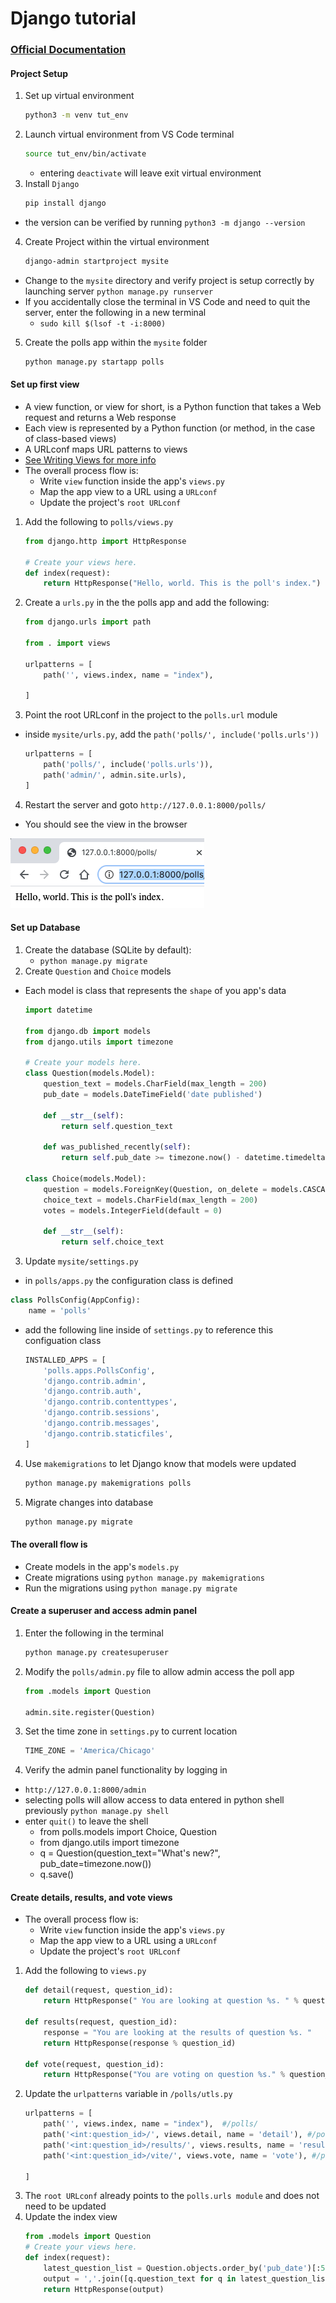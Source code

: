 # Django tutorial
### <a href = "https://docs.djangoproject.com/en/3.0/intro/tutorial01/"> Official Documentation </a>
#### Project Setup 
1) Set up virtual environment
    ~~~ bash
    python3 -m venv tut_env
    ~~~
2) Launch virtual environment from VS Code terminal
    ~~~ bash
    source tut_env/bin/activate
    ~~~
    - entering `deactivate` will leave exit virtual environment 
3) Install `Django` 
    ~~~ bash
    pip install django
    ~~~
- the version can be verified by running `python3 -m django --version`
4) Create Project within the virtual environment
    ~~~ bash
    django-admin startproject mysite
    ~~~
- Change to the `mysite` directory and verify project is setup correctly by launching server `python manage.py runserver`
- If you accidentally close the terminal in VS Code and need to quit the server, enter the following in a new terminal
    - `sudo kill $(lsof -t -i:8000)` 
5) Create the polls app within the `mysite` folder
    ~~~ bash
    python manage.py startapp polls
    ~~~

#### Set up first view
- A view function, or view for short, is a Python function that takes a Web request and returns a Web response
- Each view is represented by a Python function (or method, in the case of class-based views)
- A URLconf maps URL patterns to views
- <a href = "https://docs.djangoproject.com/en/3.0/topics/http/views/" > See Writing Views for more info </a>
- The overall process flow is:
    - Write `view` function inside the app's `views.py`
    - Map the app view to a URL using a `URLconf` 
    - Update the project's `root URLconf`
1) Add the following to `polls/views.py`
    ~~~ py
    from django.http import HttpResponse

    # Create your views here.
    def index(request):
        return HttpResponse("Hello, world. This is the poll's index.")
    ~~~
2) Create a `urls.py` in the the polls app and add the following:
    ~~~ py
    from django.urls import path

    from . import views

    urlpatterns = [
        path('', views.index, name = "index"),

    ]
    ~~~

 3) Point the root URLconf in the project to the `polls.url` module 
 - inside `mysite/urls.py`, add the `path('polls/', include('polls.urls'))`
    ~~~ py
    urlpatterns = [
        path('polls/', include('polls.urls')),
        path('admin/', admin.site.urls),
    ]
    ~~~
4) Restart the server and goto `http://127.0.0.1:8000/polls/`
- You should see the view in the browser
<img src = "polls_view.png"/>

#### Set up Database
1) Create the database (SQLite by default):
    - `python manage.py migrate`
2) Create `Question` and `Choice` models
- Each model is  class that represents the `shape` of you app's data
    ~~~ py
    import datetime

    from django.db import models
    from django.utils import timezone

    # Create your models here.
    class Question(models.Model):
        question_text = models.CharField(max_length = 200)
        pub_date = models.DateTimeField('date published')

        def __str__(self):
            return self.question_text

        def was_published_recently(self):
            return self.pub_date >= timezone.now() - datetime.timedelta(days=1)    

    class Choice(models.Model):
        question = models.ForeignKey(Question, on_delete = models.CASCADE)
        choice_text = models.CharField(max_length = 200)
        votes = models.IntegerField(default = 0)    

        def __str__(self):
            return self.choice_text  
    ~~~
3) Update `mysite/settings.py`
- in `polls/apps.py` the configuration class is defined
~~~ py
class PollsConfig(AppConfig):
    name = 'polls'
~~~
- add the following line inside of `settings.py` to reference this configuation class
    ~~~ py
    INSTALLED_APPS = [
        'polls.apps.PollsConfig',
        'django.contrib.admin',
        'django.contrib.auth',
        'django.contrib.contenttypes',
        'django.contrib.sessions',
        'django.contrib.messages',
        'django.contrib.staticfiles',
    ]
    ~~~
4) Use `makemigrations` to let Django know that models were updated
    ~~~ bash
    python manage.py makemigrations polls
    ~~~
5) Migrate changes into database
    ~~~ bash
    python manage.py migrate    
    ~~~
#### The overall flow is
- Create models in the app's `models.py`
- Create migrations using `python manage.py makemigrations`
- Run the migrations using `python manage.py migrate`

#### Create a superuser and access admin panel
1) Enter the following in the terminal
    ~~~ bash
    python manage.py createsuperuser
    ~~~
2) Modify the `polls/admin.py` file to allow admin access the poll app
    ~~~ py
    from .models import Question

    admin.site.register(Question)
    ~~~
3) Set the time zone in `settings.py` to current location 
    ~~~ py
    TIME_ZONE = 'America/Chicago'
    ~~~
4) Verify the admin panel functionality by logging in
-  `http://127.0.0.1:8000/admin`
- selecting polls will allow access to data entered in python shell previously `python manage.py shell`
- enter `quit()` to leave the shell
    - from polls.models import Choice, Question
    - from django.utils import timezone
    - q = Question(question_text="What's new?", pub_date=timezone.now())  
    - q.save()  
#### Create details, results, and vote views
- The overall process flow is:
    - Write `view` function inside the app's `views.py`
    - Map the app view to a URL using a `URLconf` 
    - Update the project's `root URLconf`    
1) Add the following to `views.py`
    ~~~ py
    def detail(request, question_id):
        return HttpResponse(" You are looking at question %s. " % question_id)

    def results(request, question_id):
        response = "You are looking at the results of question %s. "
        return HttpResponse(response % question_id)

    def vote(request, question_id):
        return HttpResponse("You are voting on question %s." % question_id)
    ~~~  
2) Update the `urlpatterns` variable in `/polls/utls.py`
    ~~~ py
    urlpatterns = [
        path('', views.index, name = "index"),  #/polls/
        path('<int:question_id>/', views.detail, name = 'detail'), #/polls/4/
        path('<int:question_id>/results/', views.results, name = 'results'), #/polls/2/results/
        path('<int:question_id>/vite/', views.vote, name = 'vote'), #/polls/3/vote/

    ]
    ~~~
3) The `root URLconf` already points to the `polls.urls module` and does not need to be updated
4) Update the index view
    ~~~ py
    from .models import Question
    # Create your views here.
    def index(request):
        latest_question_list = Question.objects.order_by('pub_date')[:5]
        output = ','.join([q.question_text for q in latest_question_list])
        return HttpResponse(output)
    ~~~